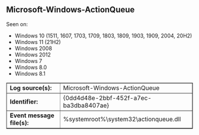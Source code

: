 ## Microsoft-Windows-ActionQueue

Seen on:
* Windows 10 (1511, 1607, 1703, 1709, 1803, 1809, 1903, 1909, 2004, 20H2)
* Windows 11 (21H2)
* Windows 2008
* Windows 2012
* Windows 7
* Windows 8.0
* Windows 8.1

<table border="1" class="docutils">
  <tbody>
    <tr>
      <td><b>Log source(s):</b></td>
      <td>Microsoft-Windows-ActionQueue</td>
    </tr>
    <tr>
      <td><b>Identifier:</b></td>
      <td>{0dd4d48e-2bbf-452f-a7ec-ba3dba8407ae}</td>
    </tr>
    <tr>
      <td><b>Event message file(s):</b></td>
      <td>%systemroot%\system32\actionqueue.dll</td>
    </tr>
  </tbody>
</table>

&nbsp;


